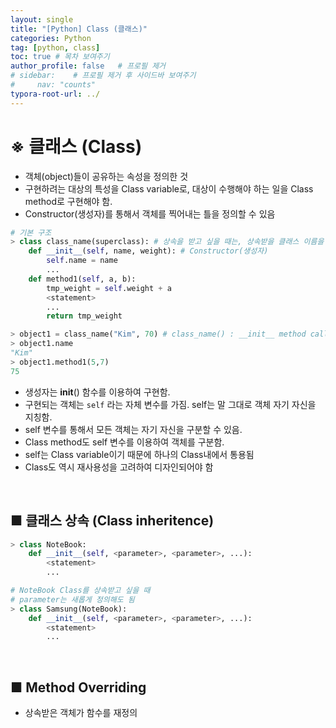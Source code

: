 ```yaml
---
layout: single
title: "[Python] Class (클래스)"
categories: Python
tag: [python, class]
toc: true # 목차 보여주기
author_profile: false   # 프로필 제거
# sidebar:    # 프로필 제거 후 사이드바 보여주기
#     nav: "counts"
typora-root-url: ../
---
```


# ※ 클래스 (Class)
- 객체(object)들이 공유하는 속성을 정의한 것
- 구현하려는 대상의 특성을 Class variable로, 대상이 수행해야 하는 일을 Class method로 구현해야 함.
- Constructor(생성자)를 통해서 객체를 찍어내는 틀을 정의할 수 있음

```py
# 기본 구조
> class class_name(superclass): # 상속을 받고 싶을 때는, 상속받을 클래스 이름을 파라미터로 지정
    def __init__(self, name, weight): # Constructor(생성자)
        self.name = name
        ...
    def method1(self, a, b):
        tmp_weight = self.weight + a
        <statement>
        ...
        return tmp_weight

> object1 = class_name("Kim", 70) # class_name() : __init__ method call
> object1.name
"Kim"
> object1.method1(5,7)
75
```

- 생성자는 __init__() 함수를 이용하여 구현함.
- 구현되는 객체는 `self` 라는 자체 변수를 가짐. self는 말 그대로 객체 자기 자신을 지칭함.
- self 변수를 통해서 모든 객체는 자기 자신을 구분할 수 있음.
- Class method도 self 변수를 이용하여 객체를 구분함.
- self는 Class variable이기 때문에 하나의 Class내에서 통용됨
- Class도 역시 재사용성을 고려하여 디자인되어야 함

<br>

## ■ 클래스 상속 (Class inheritence)

```py
> class NoteBook:
    def __init__(self, <parameter>, <parameter>, ...):
        <statement>
        ...

# NoteBook Class를 상속받고 싶을 때
# parameter는 새롭게 정의해도 됨
> class Samsung(NoteBook):
    def __init__(self, <parameter>, <parameter>, ...):
        <statement>
        ...
```

<br>

## ■ Method Overriding
- 상속받은 객체가 함수를 재정의